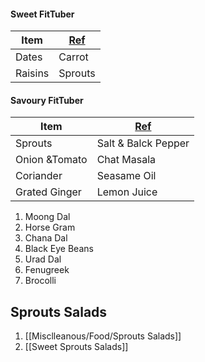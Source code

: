 
#### Sweet FitTuber
| Item    | [Ref](https://www.youtube.com/watch?v=g4GSHgFfaMA) |
| ------- | -------------------------------------------------- |
| Dates   | Carrot                                             |
| Raisins | Sprouts                                            |

#### Savoury FitTuber
| Item          | [Ref](https://www.youtube.com/watch?v=g4GSHgFfaMA) |
| ------------- | -------------------------------------------------- |
| Sprouts       | Salt & Balck Pepper                                |
| Onion &Tomato | Chat Masala                                        |
| Coriander     | Seasame Oil                                        |
| Grated Ginger | Lemon Juice                                        |


1. Moong Dal
2. Horse Gram
3. Chana Dal
4. Black Eye Beans
5. Urad Dal
6. Fenugreek
7. Brocolli

## Sprouts Salads
1. [[Misclleanous/Food/Sprouts Salads]]
2. [[Sweet Sprouts Salads]]










